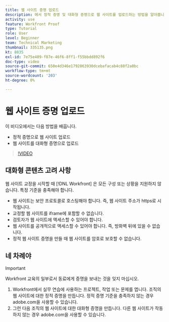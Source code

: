 ```yaml
---
title: 웹 사이트 증명 업로드
description: 에서 정적 증명 및 대화형 증명으로 웹 사이트를 업로드하는 방법을 알아봅니다. [!DNL  Workfront].
activity: use
feature: Workfront Proof
type: Tutorial
role: User
level: Beginner
team: Technical Marketing
thumbnail: 335135.png
kt: 8835
exl-id: 7e75e409-f87e-46f6-8ff1-f55bbdd892f6
doc-type: video
source-git-commit: 650e4d346e1792863930dcebafacab4c88f2a8bc
workflow-type: tm+mt
source-wordcount: '203'
ht-degree: 0%

---
```


# 웹 사이트 증명 업로드

이 비디오에서는 다음 방법을 배웁니다.

* 정적 증명으로 웹 사이트 업로드
* 웹 사이트를 대화형 증명으로 업로드

>[!VIDEO](https://video.tv.adobe.com/v/335135/?quality=12&learn=on)


## 대화형 콘텐츠 고려 사항

웹 사이트 교정을 시작할 때 [!DNL Workfront] 은 모든 구성 또는 상황을 지원하지 않습니다. 특정 기준을 충족해야 합니다.

* 웹 사이트는 보안 프로토콜로 호스팅해야 합니다. 즉, 웹 사이트 주소가 https로 시작됩니다.
* 교정할 웹 사이트를 iframe에 포함할 수 없습니다.
* 검토자가 웹 사이트에 액세스할 수 있어야 합니다.
* 웹 사이트를 공개적으로 액세스할 수 있어야 합니다. 즉, 방화벽 뒤에 있을 수 없습니다.
* 정적 웹 사이트 증명을 만들 때 웹 사이트를 암호로 보호할 수 없습니다.

## 네 차례야

>[!IMPORTANT]
>
>Workfront 교육의 일부로서 동료에게 증명을 보내는 것을 잊지 마십시오.

1. Workfront에서 실무 연습에 사용하는 프로젝트, 작업 또는 문제를 엽니다. 조직의 웹 사이트에 대한 정적 증명을 만듭니다. 정적 증명 기준을 충족하지 않는 경우 adobe.com을 사용할 수 있습니다.
1. 그런 다음 조직의 웹 사이트에 대한 대화형 증명을 만듭니다. 다른 웹 사이트가 작동하지 않는 경우 adobe.com을 사용할 수 있습니다.

<!-- 
Learn more about these considerations in the articles Generate a static proof for a website or other web content and Generate an interactive proof for a website or other web content. 
-->

<!--
### Learn more
[!DNL Workfront] also supports interactive proofing of files generated from a ZIP file. Learn how to prepare the ZIP file for uploading in the article Interactive content proofs.

* Generate a static proof for a website or other web content
* Generate an interactive proof for a website or other web content
* Generate a proof for interactive content in a ZIP file
* Understand the desktop proofing viewer
* Install the desktop proofing viewer
-->
